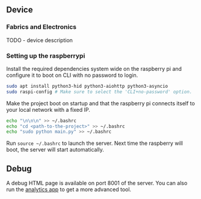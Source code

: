 
## Device

### Fabrics and Electronics
TODO - device description

### Setting up the raspberrypi

Install the required dependencies system wide on the raspberry pi and configure it to boot on CLI with no password to login.

```bash
sudo apt install python3-hid python3-aiohttp python3-asyncio
sudo raspi-config # Make sure to select the 'CLI+no-password' option. 
```

Make the project boot on startup and that the raspberry pi connects itself to your local network with a fixed IP. 

```bash
echo "\n\n\n" >> ~/.bashrc
echo "cd <path-to-the-project>" >> ~/.bashrc
echo "sudo python main.py" >> ~/.bashrc
```

Run `source ~/.bashrc` to launch the server. Next time the raspberry will boot, the server will start automatically.

## Debug

A debug HTML page is available on port 8001 of the server. You can also run the [analytics app](../analytics-app/README.md) to get a more advanced tool. 